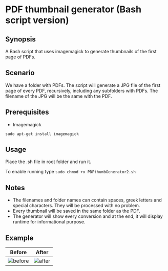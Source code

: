 # PDF thumbnail generator (Bash script version)

## Synopsis

A Bash script that uses imagemagick to generate thumbnails of the first page of PDFs.

## Scenario

We have a folder with PDFs. The script will generate a JPG file of the first page of every PDF, recursively, including any subfolders with PDFs. The filename of the JPG will be the same with the PDF.

## Prerequisites

* Imagemagick

```sudo apt-get install imagemagick```


## Usage

Place the .sh file in root folder and run it.

To enable running type ```sudo chmod +x PDFthumbGenerator2.sh```

## Notes

* The filenames and folder names can contain spaces, greek letters and special characters. They will be processed with no problem.
* Every thumbnail will be saved in the same folder as the PDF.
* The generator will show every conversion and at the end, it will display runtime for informational purpose.

## Example


Before | After
------------ | -------------
![before](/images/before.png) | ![after](/images/after.png)


